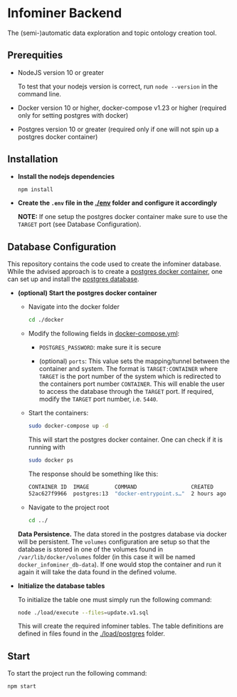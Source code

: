 # Infominer Backend

The (semi-)automatic data exploration and topic ontology creation tool.

## Prerequities

-   NodeJS version 10 or greater

    To test that your nodejs version is correct, run `node --version` in the command line.

-   Docker version 10 or higher, docker-compose v1.23 or higher (required only for setting postgres with docker)
-   Postgres version 10 or greater (required only if one will not spin up a postgres docker container)

## Installation

-   **Install the nodejs dependencies**

    ```bash
    npm install
    ```

-   **Create the `.env` file in the [./env][env] folder and configure it accordingly**

    **NOTE:** If one setup the postgres docker container make sure to use the `TARGET` port
    (see Database Configuration).

## Database Configuration

This repository contains the code used to create the infominer database.
While the advised approach is to create a [postgres docker container][postgres-docker],
one can set up and install the [postgres database][postgres-manual].

-   **(optional) Start the postgres docker container**

    -   Navigate into the docker folder

        ```bash
        cd ./docker
        ```

    -   Modify the following fields in [docker-compose.yml][docker-compose]:

        -   `POSTGRES_PASSWORD`: make sure it is secure

        -   (optional) `ports`: This value sets the mapping/tunnel between the container and system.
            The format is `TARGET:CONTAINER` where `TARGET` is the port number of the system which
            is redirected to the containers port number `CONTAINER`. This will enable the user to
            access the database through the `TARGET` port. If required, modify the `TARGET` port number,
            i.e. `5440`.

    -   Start the containers:

        ```bash
        sudo docker-compose up -d
        ```

        This will start the postgres docker container. One can check if it is running with

        ```bash
        sudo docker ps
        ```

        The response should be something like this:

        ```bash
        CONTAINER ID  IMAGE        COMMAND                 CREATED      STATUS      PORTS                   NAMES
        52ac627f9966  postgres:13  "docker-entrypoint.s…"  2 hours ago  Up 2 hours  0.0.0.0:5440->5432/tcp  docker_infominer_db_1
        ```

    -   Navigate to the project root

        ```bash
        cd ../
        ```

    **Data Persistence.** The data stored in the postgres database via docker will be persistent.
    The `volumes` configuration are setup so that the database is stored in one of the volumes
    found in `/var/lib/docker/volumes` folder (in this case it will be named `docker_infominer_db-data`).
    If one would stop the container and run it again it will take the data found in the defined
    volume.

-   **Initialize the database tables**

    To initialize the table one must simply run the following command:

    ```bash
    node ./load/execute --files=update.v1.sql
    ```

    This will create the required infominer tables. The table definitions are defined in files found in the [./load/postgres][postgres-defs] folder.

## Start

To start the project run the following command:

```bash
npm start
```

[postgres-docker]: https://hub.docker.com/_/postgres
[postgres-manual]: https://www.postgresql.org/download/
[docker-compose]: ./docker/docker-compose.yml
[env]: ./env
[postgres-defs]: ./src/postgres
